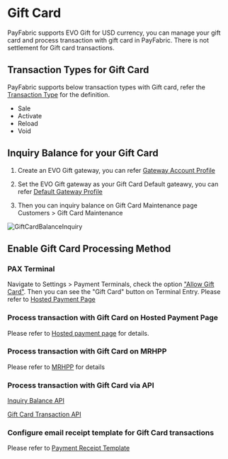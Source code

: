 # Gift Card
PayFabric supports EVO Gift for USD currency, you can manage your gift card and process transaction with gift card in PayFabric. There is not settlement for Gift card transactions.

## Transaction Types for Gift Card
PayFabric supports below transaction types with Gift card, refer the [Transaction Type](https://github.com/PayFabric/APIs/blob/R19/PayFabric/Sections/Transaction%20Types.md) for the definition.

* Sale
* Activate
* Reload
* Void

## Inquiry Balance for your Gift Card
1. Create an EVO Gift gateway, you can refer [Gateway Account Profile](https://github.com/PayFabric/Portal/blob/R19/PayFabric/Sections/Gateway%20Configuration.md)

2. Set the EVO Gift gateway as your Gift Card Default gateawy, you can refer [Default Gateway Profile](https://github.com/PayFabric/Portal/blob/R19/PayFabric/Sections/Gateway%20Configuration.md#default-gateway-profile)

3. Then you can inquiry balance on Gift Card Maintenance page Customers > Gift Card Maintenance

![GiftCardBalanceInquiry](https://github.com/PayFabric/Portal/blob/master/PayFabric/Sections/Screenshots/GiftCardBalanceInquiry.png)

## Enable Gift Card Processing Method
### PAX Terminal
Navigate to Settings > Payment Terminals, check the option ["Allow Gift Card"](https://github.com/PayFabric/Portal/blob/R19/PayFabric/Sections/Payment%20Terminals.md#allow-gift-card). Then you can see the "Gift Card" button on Terminal Entry. Please refer to [Hosted Payment Page](https://github.com/PayFabric/Hosted-Pages/blob/R19/Sections/Payment%20Page.md#terminal-entry)

### Process transaction with Gift Card on Hosted Payment Page 
Please refer to [Hosted payment page](https://github.com/PayFabric/Hosted-Pages/blob/R19/Sections/Payment%20Page.md#hosted-payment-page-for-gift-card) for details.

### Process transaction with Gift Card on MRHPP
Please refer to [MRHPP](https://github.com/PayFabric/Hosted-Pages/blob/R19/Sections/MRHPP.md#mobile-hosted-payment-page-gift-card-support) for details

### Process transaction with Gift Card via API
[Inquiry Balance API](https://github.com/PayFabric/APIs/blob/master/PayFabric/Sections/GfitCardAPI.md)

[Gift Card Transaction API](https://github.com/PayFabric/APIs/blob/master/PayFabric/Sections/ProcessGiftCardTransaction.md)
 
### Configure email receipt template for Gift Card transactions
Please refer to [Payment Receipt Template](https://github.com/PayFabric/Portal/blob/R19/PayFabric/Sections/Payment%20Receipt.md)

